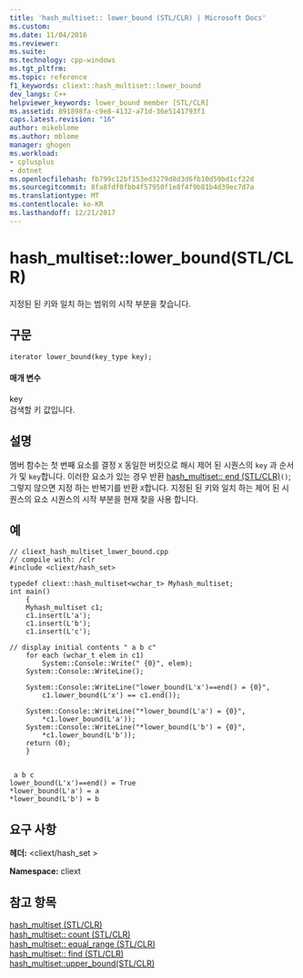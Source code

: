 ```yaml
---
title: 'hash_multiset:: lower_bound (STL/CLR) | Microsoft Docs'
ms.custom: 
ms.date: 11/04/2016
ms.reviewer: 
ms.suite: 
ms.technology: cpp-windows
ms.tgt_pltfrm: 
ms.topic: reference
f1_keywords: cliext::hash_multiset::lower_bound
dev_langs: C++
helpviewer_keywords: lower_bound member [STL/CLR]
ms.assetid: 891898fa-c9e8-4132-a71d-36e5141793f1
caps.latest.revision: "16"
author: mikeblome
ms.author: mblome
manager: ghogen
ms.workload:
- cplusplus
- dotnet
ms.openlocfilehash: fb799c12bf153ed3279d8d3d6fb10d59bd1cf22d
ms.sourcegitcommit: 8fa8fdf0fbb4f57950f1e8f4f9b81b4d39ec7d7a
ms.translationtype: MT
ms.contentlocale: ko-KR
ms.lasthandoff: 12/21/2017
---
```

# <a name="hashmultisetlowerbound-stlclr"></a>hash_multiset::lower_bound(STL/CLR)
지정된 된 키와 일치 하는 범위의 시작 부분을 찾습니다.  
  
## <a name="syntax"></a>구문  
  
```  
iterator lower_bound(key_type key);  
```  
  
#### <a name="parameters"></a>매개 변수  
 key  
 검색할 키 값입니다.  
  
## <a name="remarks"></a>설명  
 멤버 함수는 첫 번째 요소를 결정 `X` 동일한 버킷으로 해시 제어 된 시퀀스의 `key` 과 순서가 및 `key`합니다. 이러한 요소가 있는 경우 반환 [hash_multiset:: end (STL/CLR)](../dotnet/hash-multiset-end-stl-clr.md)`()`; 그렇지 않으면 지정 하는 반복기를 반환 `X`합니다. 지정된 된 키와 일치 하는 제어 된 시퀀스의 요소 시퀀스의 시작 부분을 현재 찾을 사용 합니다.  
  
## <a name="example"></a>예  
  
```  
// cliext_hash_multiset_lower_bound.cpp   
// compile with: /clr   
#include <cliext/hash_set>   
  
typedef cliext::hash_multiset<wchar_t> Myhash_multiset;   
int main()   
    {   
    Myhash_multiset c1;   
    c1.insert(L'a');   
    c1.insert(L'b');   
    c1.insert(L'c');   
  
// display initial contents " a b c"   
    for each (wchar_t elem in c1)   
        System::Console::Write(" {0}", elem);   
    System::Console::WriteLine();   
  
    System::Console::WriteLine("lower_bound(L'x')==end() = {0}",   
        c1.lower_bound(L'x') == c1.end());   
  
    System::Console::WriteLine("*lower_bound(L'a') = {0}",   
        *c1.lower_bound(L'a'));   
    System::Console::WriteLine("*lower_bound(L'b') = {0}",   
        *c1.lower_bound(L'b'));   
    return (0);   
    }  
  
```  
  
```Output  
 a b c  
lower_bound(L'x')==end() = True  
*lower_bound(L'a') = a  
*lower_bound(L'b') = b  
```  
  
## <a name="requirements"></a>요구 사항  
 **헤더:** \<cliext/hash_set >  
  
 **Namespace:** cliext  
  
## <a name="see-also"></a>참고 항목  
 [hash_multiset (STL/CLR)](../dotnet/hash-multiset-stl-clr.md)   
 [hash_multiset:: count (STL/CLR)](../dotnet/hash-multiset-count-stl-clr.md)   
 [hash_multiset:: equal_range (STL/CLR)](../dotnet/hash-multiset-equal-range-stl-clr.md)   
 [hash_multiset:: find (STL/CLR)](../dotnet/hash-multiset-find-stl-clr.md)   
 [hash_multiset::upper_bound(STL/CLR)](../dotnet/hash-multiset-upper-bound-stl-clr.md)